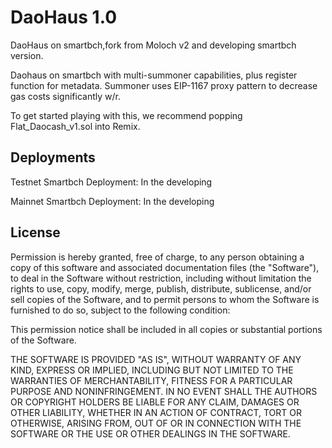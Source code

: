 # DaoHaus 1.0
DaoHaus on smartbch,fork from Moloch v2 and developing smartbch version.

Daohaus on smartbch with multi-summoner capabilities, plus register function for metadata. Summoner uses EIP-1167 proxy pattern to decrease gas costs significantly w/r.

To get started playing with this, we recommend popping Flat_Daocash_v1.sol into Remix. 

## Deployments

Testnet Smartbch Deployment: In the developing

Mainnet Smartbch Deployment: In the developing

## License

Permission is hereby granted, free of charge, to any person obtaining
a copy of this software and associated documentation files (the
"Software"), to deal in the Software without restriction, including
without limitation the rights to use, copy, modify, merge, publish,
distribute, sublicense, and/or sell copies of the Software, and to
permit persons to whom the Software is furnished to do so, subject to
the following condition:

This permission notice shall be included in all copies or substantial portions of the Software.


THE SOFTWARE IS PROVIDED "AS IS", WITHOUT WARRANTY OF ANY KIND, EXPRESS
OR IMPLIED, INCLUDING BUT NOT LIMITED TO THE WARRANTIES OF
MERCHANTABILITY, FITNESS FOR A PARTICULAR PURPOSE AND NONINFRINGEMENT.
IN NO EVENT SHALL THE AUTHORS OR COPYRIGHT HOLDERS BE LIABLE FOR ANY
CLAIM, DAMAGES OR OTHER LIABILITY, WHETHER IN AN ACTION OF CONTRACT,
TORT OR OTHERWISE, ARISING FROM, OUT OF OR IN CONNECTION WITH THE
SOFTWARE OR THE USE OR OTHER DEALINGS IN THE SOFTWARE.

